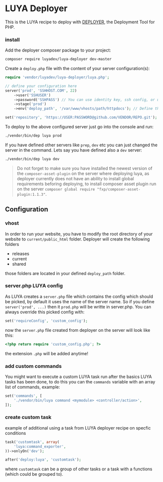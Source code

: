 LUYA Deployer
===

This is the LUYA recipe to deploy with [DEPLOYER](http://deployer.org), the Deployment Tool for PHP.

### install

Add the deployer composer package to your project:

```sh
composer require luyadev/luya-deployer dev-master
```

Create a `deploy.php` file with the content of your server configuration(s):

```php
require 'vendor/luyadev/luya-deployer/luya.php';

// define your configuration here
server('prod', 'SSHHOST.COM', 22)
    ->user('SSHUSER')
    ->password('SSHPASS') // You can use identity key, ssh config, or username/password to auth on the server.
    ->stage('prod')
    ->env('deploy_path', '/var/www/vhosts/path/httpdocs'); // Define the base path to deploy your project to.

set('repository', 'https://USER:PASSWORD@github.com/VENDOR/REPO.git');
```

To deploy to the above configured server just go into the console and run:

```sh
./vendor/bin/dep luya prod
```

If you have defined other servers like `prep`, `dev` etc you can just changed the server in the command. Lets say you have defined also a `dev` server:

```sh
./vendor/bin/dep luya dev
```

> Do not forget to make sure you have installed the newest version of the `composer-asset-plugin` on the server where deploying luya, as deployer currently does not have an ability to install global requirements beforing deploying, to install composer asset plugin run on the server `composer global require "fxp/composer-asset-plugin:1.1.3"`.

Configuration
-------------

### vhost

In order to run your website, you have to modify the root directory of your website to `current/public_html` folder. Deployer will create the following folders

+ releases
+ current
+ shared

those folders are located in your defined `deploy_path` folder.

### server.php LUYA config

As LUYA creates a `server.php` file which contains the config which should be picked, by default it uses the name of the server name. So if you define `server('prod', ...)` then it `prod.php` will be writte in server.php. You can always override this picked config with:

```php
set('requireConfig', 'custom_config');
```

now the `server.php` file created from deployer on the server will look like this:

```php
<?php return require 'custom_config.php'; ?>
```

the extension `.php` will be added anytime!

### add custom commands

You might want to execute a custom LUYA task run after the basics LUYA tasks has been done, to do this you can the `commands` variable with an array list of commands, example:

```php
set('commands', [
    './vendor/bin/luya command <mymodule> <controller/action>',
]);
```

### create custom task

example of additional using a task from LUYA deployer recipe on specfic conditions

```php
task('customtask', array(
    'luya:command_exporter',
))->onlyOn('dev');

after('deploy:luya', 'customtask');
```

where `customtask` can be a group of other tasks or a task with a functions (which could be grouped to).